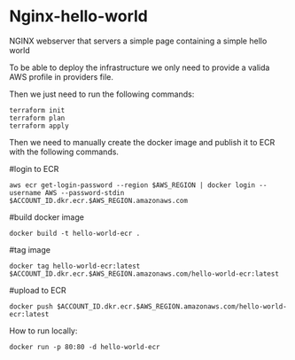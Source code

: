 # Nginx-hello-world

NGINX webserver that servers a simple page containing a simple hello world


To be able to deploy the infrastructure we only need to provide a valida AWS profile in providers file.

Then we just need to run the following commands:
```
terraform init
terraform plan
terraform apply
```

Then we need to manually create the docker image and publish it to ECR with the following commands.

#login to ECR
```
aws ecr get-login-password --region $AWS_REGION | docker login --username AWS --password-stdin $ACCOUNT_ID.dkr.ecr.$AWS_REGION.amazonaws.com
```

#build docker image
```
docker build -t hello-world-ecr .
```

#tag image
```
docker tag hello-world-ecr:latest $ACCOUNT_ID.dkr.ecr.$AWS_REGION.amazonaws.com/hello-world-ecr:latest
```

#upload to ECR
```
docker push $ACCOUNT_ID.dkr.ecr.$AWS_REGION.amazonaws.com/hello-world-ecr:latest
```

How to run locally:
```
docker run -p 80:80 -d hello-world-ecr
```